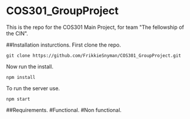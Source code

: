 # COS301_GroupProject
This is the repo for the COS301 Main Project, for team "The fellowship of the CIN".

##Installation insturctions.
First clone the repo.
```
git clone https://github.com/FrikkieSnyman/COS301_GroupProject.git
```
Now run the install.
```
npm install
```
To run the server use.
```
npm start
```
##Requirements.
#Functional.
#Non functional.
